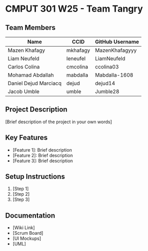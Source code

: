 # CMPUT 301 W25 - Team Tangry

## Team Members

| Name        | CCID   | GitHub Username |
| ----------- | ------ | --------------- |
| Mazen Khafagy | mkhafagy | MazenKhafagyyy     |
| Liam Neufeld | leneufel | LiamNeufeld     |
| Carlos Colina | cmcolina | ccolina03     |
| Mohamad Abdallah | mabdalla | Mabdalla-1608     |
| Daniel Dejud Marciacq | dejud | dejud14     |
| Jacob Umble | umble | Jumble28 |

## Project Description

[Brief description of the project in your own words]

## Key Features

- [Feature 1]: Brief description
- [Feature 2]: Brief description
- [Feature 3]: Brief description

## Setup Instructions

1. [Step 1]
2. [Step 2]
3. [Step 3]

## Documentation

- [Wiki Link]
- [Scrum Board]
- [UI Mockups]
- [UML]
